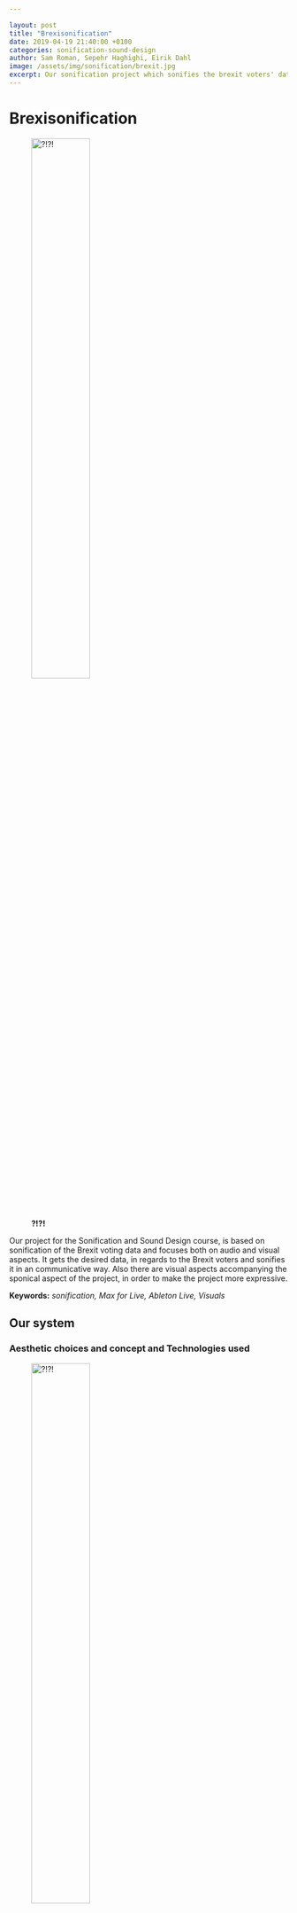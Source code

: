 ```yaml
---

layout: post
title: "Brexisonification"
date: 2019-04-19 21:40:00 +0100
categories: sonification-sound-design
author: Sam Roman, Sepehr Haghighi, Eirik Dahl
image: /assets/img/sonification/brexit.jpg
excerpt: Our sonification project which sonifies the brexit voters' data.
---
```


# Brexisonification

<figure>
  <img src="/assets/img/sonification/?!?!" alt="?!?!" width="50%" align="middle"/>
  <figcaption><strong>?!?!</strong></figcaption>
</figure>

Our project for the Sonification and Sound Design course, is based on sonification of the Brexit voting data and focuses both on audio and visual aspects.
It gets the desired data, in regards to the Brexit voters and sonifies it in an communicative way.
Also there are visual aspects accompanying the sponical aspect of the project, in order to make the project more expressive.

__Keywords:__ _sonification, Max for Live, Ableton Live, Visuals_

## Our system
### Aesthetic choices and concept and Technologies used

<figure>
  <img src="/assets/img/sonification/?!?!" alt="?!?!" width="50%" align="middle"/>
  <figcaption><strong>?!?!</strong></figcaption>
</figure>

Conceptually, we wanted to capture the mood that Brexit has created within the British population. Using samples of Theresa May saying “Brexit”, and alternating it in pitch and intensity creates an atmosphere of panic and chaos. This, coupled with the underlying drone, is brilliantly mimicking the feeling one can get when perceiving international politics. The sense of things going their own chaotic way, without the perceiver being able to affect the situation is similar both for the individuals in Britain, and the listeners to our sonification.

We used Max for Live and Ableton Live for our purpose.



### Dataset and Mapping

<figure>
  <img src="/assets/img/sonification/?!?!" alt="?!?!" width="50%" align="middle"/>
  <figcaption><strong>?!?!</strong></figcaption>
</figure>
The dataset that we used, included the statistics in regards to the voter's information and regions. It was very comprehensive and well organized and we had several options to chose, in order to sonify.


Repo link: https://data.gov.uk/dataset/008ef38d-2259-43d5-a4ca-13a56f1d7cc2/eu-referendum-results

## Reflective notes


### Overall impression

### Challenges

### Achievements

## Learning outcomes and future work

